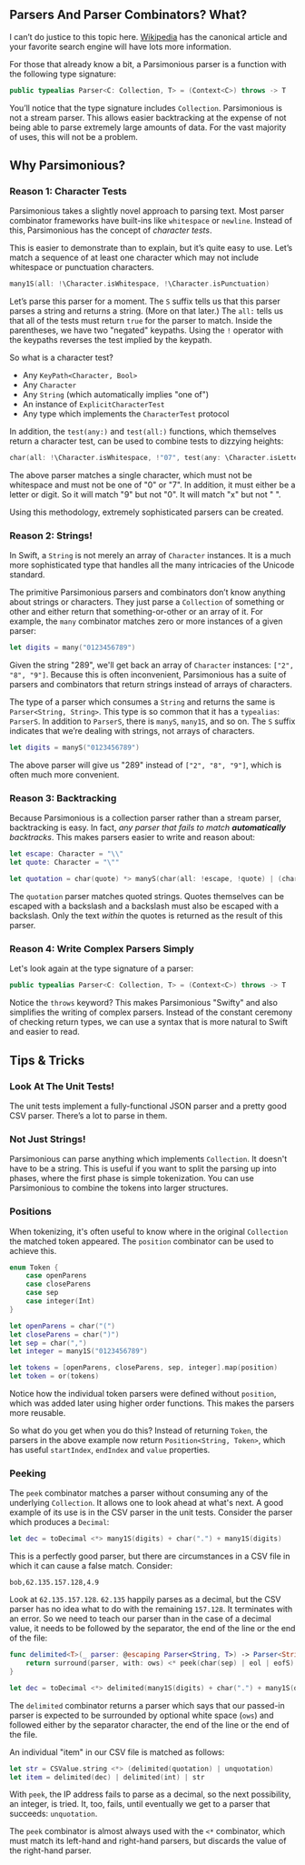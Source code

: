 ## Parsers And Parser Combinators? What?

I can&rsquo;t do justice to this topic here. [Wikipedia](https://en.wikipedia.org/wiki/Parser_combinator) has the canonical article and your favorite search engine will have lots more information. 

For those that already know a bit, a Parsimonious parser is a function with the following type signature:

```swift
public typealias Parser<C: Collection, T> = (Context<C>) throws -> T
```

You&rsquo;ll notice that the type signature includes `Collection`. Parsimonious is not a stream parser. This allows easier backtracking at the expense of not being able to parse extremely large amounts of data. For the vast majority of uses, this will not be a problem.

## Why Parsimonious?

### Reason 1: Character Tests

Parsimonious takes a slightly novel approach to parsing text. Most parser combinator frameworks have built-ins like `whitespace` or `newline`. Instead of this, Parsimonious has the concept of _character tests_.

This is easier to demonstrate than to explain, but it&rsquo;s quite easy to use. Let&rsquo;s match a sequence of at least one character which may not include whitespace or punctuation characters.

```swift
many1S(all: !\Character.isWhitespace, !\Character.isPunctuation)
```

Let&rsquo;s parse this parser for a moment. The `S` suffix tells us that this parser parses a string and returns a string. (More on that later.) The `all:` tells us that all of the tests must return `true` for the parser to match. Inside the parentheses, we have two "negated" keypaths. Using the `!` operator with the keypaths reverses the test implied by the keypath.

So what is a character test? 

- Any `KeyPath<Character, Bool>`
- Any `Character`
- Any `String` (which automatically implies "one of")
- An instance of `ExplicitCharacterTest` 
- Any type which implements the `CharacterTest` protocol

In addition, the `test(any:)` and `test(all:)` functions, which themselves return a character test, can be used to combine tests to dizzying heights:

```swift
char(all: !\Character.isWhitespace, !"07", test(any: \Character.isLetter, \Character.isDigit))
```

The above parser matches a single character, which must not be whitespace and must not be one of "0" or "7". In addition, it must either be a letter or digit. So it will match "9" but not "0". It will match "x" but not " ".

Using this methodology, extremely sophisticated parsers can be created.

### Reason 2: Strings!

In Swift, a `String` is not merely an array of `Character` instances. It is a much more sophisticated type that handles all the many intricacies of the Unicode standard.

The primitive Parsimonious parsers and combinators don&rsquo;t know anything about strings or characters. They just parse a `Collection` of something or other and either return that something-or-other or an array of it. For example, the `many` combinator matches zero or more instances of a given parser:

```swift
let digits = many("0123456789")
```

Given the string "289", we'll get back an array of `Character` instances: `["2", "8", "9"]`. Because this is often inconvenient, Parsimonious has a suite of parsers and combinators that return strings instead of arrays of characters.

The type of a parser which consumes a `String` and returns the same is `Parser<String, String>`. This type is so common that it has a `typealias`: `ParserS`. In addition to `ParserS`, there is `manyS`, `many1S`, and so on. The `S` suffix indicates that we&rsquo;re dealing with strings, not arrays of characters.

```swift
let digits = manyS("0123456789")
```

The above parser will give us "289" instead of `["2", "8", "9"]`, which is often much more convenient.

### Reason 3: Backtracking

Because Parsimonious is a collection parser rather than a stream parser, backtracking is easy. In fact, _any parser that fails to match **automatically** backtracks_. This makes parsers easier to write and reason about:

```swift
let escape: Character = "\\"
let quote: Character = "\""

let quotation = char(quote) *> manyS(char(all: !escape, !quote) | (char(escape) *> char(any: escape, quote))) <* char(quote)
```

The `quotation` parser matches quoted strings. Quotes themselves can be escaped with a backslash and a backslash must also be escaped with a backslash. Only the text _within_ the quotes is returned as the result of this parser.

### Reason 4: Write Complex Parsers Simply

Let's look again at the type signature of a parser:

```swift
public typealias Parser<C: Collection, T> = (Context<C>) throws -> T
```

Notice the `throws` keyword? This makes Parsimonious "Swifty" and also simplifies the writing of complex parsers. Instead of the constant ceremony of checking return types, we can use a syntax that is more natural to Swift and easier to read.

## Tips &amp; Tricks

### Look At The Unit Tests!

The unit tests implement a fully-functional JSON parser and a pretty good CSV parser. There&rsquo;s a lot to parse in them.

### Not Just Strings!

Parsimonious can parse anything which implements `Collection`. It doesn't have to be a string. This is useful if you want to split the parsing up into phases, where the first phase is simple tokenization. You can use Parsimonious to combine the tokens into larger structures.

### Positions

When tokenizing, it's often useful to know where in the original `Collection` the matched token appeared. The `position` combinator can be used to achieve this.

```swift
enum Token {
    case openParens
    case closeParens
    case sep
    case integer(Int)
}

let openParens = char("(")
let closeParens = char(")")
let sep = char(",")
let integer = many1S("0123456789")

let tokens = [openParens, closeParens, sep, integer].map(position)
let token = or(tokens)
```

Notice how the individual token parsers were defined without `position`, which was added later using higher order functions. This makes the parsers more reusable.

So what do you get when you do this? Instead of returning `Token`, the parsers in the above example now return `Position<String, Token>`, which has useful `startIndex`, `endIndex` and `value` properties.

### Peeking

The `peek` combinator matches a parser without consuming any of the underlying `Collection`. It allows one to look ahead at what's next. A good example of its use is in the CSV parser in the unit tests. Consider the parser which produces a `Decimal`:

```swift
let dec = toDecimal <*> many1S(digits) + char(".") + many1S(digits)
```

This is a perfectly good parser, but there are circumstances in a CSV file in which it can cause a false match. Consider:

```
bob,62.135.157.128,4.9
```

Look at `62.135.157.128`. `62.135` happily parses as a decimal, but the CSV parser has no idea what to do with the remaining `157.128`. It terminates with an error. So we need to teach our parser than in the case of a decimal value, it needs to be followed by the separator, the end of the line or the end of the file:

```swift
func delimited<T>(_ parser: @escaping Parser<String, T>) -> Parser<String, T> {
    return surround(parser, with: ows) <* peek(char(sep) | eol | eofS)
}

let dec = toDecimal <*> delimited(many1S(digits) + char(".") + many1S(digits))
```

The `delimited` combinator returns a parser which says that our passed-in parser is expected to be surrounded by optional white space (`ows`) and followed either by the separator character, the end of the line or the end of the file.

An individual "item" in our CSV file is matched as follows:

```swift
let str = CSValue.string <*> (delimited(quotation) | unquotation)
let item = delimited(dec) | delimited(int) | str
```

With `peek`, the IP address fails to parse as a decimal, so the next possibility, an integer, is tried. It, too, fails, until eventually we get to a parser that succeeds: `unquotation`.

The `peek` combinator is almost always used with the `<*` combinator, which must match its left-hand and right-hand parsers, but discards the value of the right-hand parser.


